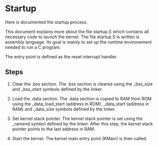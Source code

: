 Startup
=======

Here is documented the startup process.

This document explains more about the file startup.S which contains all
necessary code to launch the kernel.
The file startup.S is written is assembly language. Its goal is mainly to set
up the runtime environement needed to run a C program.

The entry point is defined as the reset interrupt handler.

Steps
-----

1. Clear the .bss section. The .bss section is cleared using the _bss_size and
   _bss_start symbols defined by the linker.

2. Load the .data section. The .data section is copied to RAM from ROM using the
   _data_load_start (address in ROM), _data_start (address in RAM) and _data_size
   symbols defined by the linker.

3. Set kernel stack pointer. The kernel stack pointer is set using the _ramend
   symbol defined by the linker. After this step, the kernel stack pointer
   points to the last address in RAM.

4. Start the kernel. The kernel main entry point (KMain) is then called.
